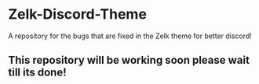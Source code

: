 # Zelk-Discord-Theme
A repository for the bugs that are fixed in the Zelk theme for better discord!


## This repository will be working soon please wait till its done!